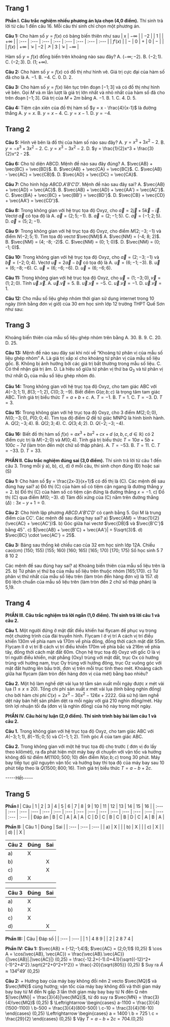 ## Trang 1

**Phần I. Câu trắc nghiệm nhiều phương án lựa chọn (4,0 điểm).** Thí sinh trả lời từ câu 1 đến câu 16. Mỗi câu thí sinh chỉ chọn một phương án.

**Câu 1:** Cho hàm số $y = f(x)$ có bảng biến thiên như sau
| x | $-\infty$ | | $-2$ | | $1$ | | $+\infty$ |
| :--- | :--- | :--- | :--- | :--- | :--- | :--- | :--- |
| $f'(x)$ | | $-$ | $0$ | $+$ | $0$ | $-$ | |
| $f(x)$ | $+\infty$ | ↘ | $-2$ | ↗ | $3$ | ↘ | $-\infty$ |

Hàm số $y = f(x)$ đồng biến trên khoảng nào sau đây?
A. $(-\infty;-2)$.
B. $(-2;1)$.
C. $(-2;3)$.
D. $(1;+\infty)$.

**Câu 2:** Cho hàm số $y = f(x)$ có đồ thị như hình vẽ.
Giá trị cực đại của hàm số đã cho là
A. $-1$.
B. $-4$.
C. $0$.
D. $2$.

**Câu 3:** Cho hàm số $y = f(x)$ liên tục trên đoạn $[-1;3]$ và có đồ thị như hình vẽ bên. Gọi $M$ và $m$ lần lượt là giá trị lớn nhất và nhỏ nhất của hàm số đã cho trên đoạn $[-1;3]$. Giá trị của $M + 2m$ bằng
A. $-1$.
B. $1$.
C. $4$.
D. $5$.

**Câu 4:** Tiệm cận xiên của đồ thị hàm số $y = x - \frac{4}{x-1}$ là đường thẳng
A. $y = x$.
B. $y = x-4$.
C. $y = x-1$.
D. $y = -4$.

## Trang 2

**Câu 5:** Hình vẽ bên là đồ thị của hàm số nào sau đây?
A. $y = x^3 + 3x^2 - 2$.
B. $y = -x^3 + 3x^2 - 2$.
C. $y = x^3 - 3x^2 - 2$.
D. $y = \frac{1}{2}x^3 + \frac{3}{2}x^2 - 2$.

**Câu 6:** Cho tứ diện ABCD. Mệnh đề nào sau đây đúng?
A. $\vec{AB} + \vec{BC} = \vec{BD}$.
B. $\vec{AB} + \vec{CA} = \vec{BC}$.
C. $\vec{AB} - \vec{AC} = \vec{CB}$.
D. $\vec{AD} + \vec{DC} = \vec{CA}$.

**Câu 7:** Cho hình hộp $ABCD.A'B'C'D'$. Mệnh đề nào sau đây sai?
A. $\vec{AB} + \vec{AD} = \vec{AC}$.
B. $\vec{AB} + \vec{AD} + \vec{AA'} = \vec{AC'}$.
C. $\vec{BA} + \vec{BC} + \vec{BB'} = \vec{BD'}$.
D. $\vec{CB} + \vec{CD} + \vec{AA'} = \vec{CD'}$.

**Câu 8:** Trong không gian với hệ trục tọa độ Oxyz, cho $\vec{a} = 2\vec{j} + 5\vec{k} - \vec{i}$. Vectơ $\vec{a}$ có tọa độ là
A. $\vec{a} = (2; 5; -1)$.
B. $\vec{a} = (2; -1; 5)$.
C. $\vec{a} = (-1; 2; 5)$.
D. $\vec{a} = (5; 2; -1)$.

**Câu 9:** Trong không gian với hệ trục tọa độ Oxyz, cho điểm $M(2; -3; -1)$ và điểm $N(-2; 5; 1)$. Tìm tọa độ vectơ $\vec{NM}$
A. $\vec{NM} = (-4; 8; 2)$.
B. $\vec{NM} = (4; -8; -2)$.
C. $\vec{NM} = (0; 1; 0)$.
D. $\vec{NM} = (0; -1; 0)$.

**Câu 10:** Trong không gian với hệ trục tọa độ Oxyz, cho $\vec{a} = (2; -3; -1)$ và $\vec{b} = (-2; 0; 4)$. Vectơ $\vec{u} = 2\vec{a} - \vec{b}$ có tọa độ là
A. $\vec{u} = (6; -1; -3)$.
B. $\vec{u} = (6; -8; -6)$.
C. $\vec{u} = (6; -6; -6)$.
D. $\vec{u} = (6; -6; 6)$.

**Câu 11:** Trong không gian với hệ trục tọa độ Oxyz, cho $\vec{u} = (1; -3; 0), \vec{v} = (1; 2; 0)$. Tính $\vec{u}.\vec{v}$.
A. $\vec{u}.\vec{v} = 5$.
B. $\vec{u}.\vec{v} = -5$.
C. $\vec{u}.\vec{v} = -1$.
D. $\vec{u}.\vec{v} = 1$.

**Câu 12:** Cho mẫu số liệu ghép nhóm thời gian sử dụng internet trong 10 ngày (tính bằng đơn vị giờ) của 30 em học sinh lớp 12 trường THPT Quế Sơn như sau:

## Trang 3

Khoảng biến thiên của mẫu số liệu ghép nhóm trên bằng
A. 30.
B. 9.
C. 20.
D. 25.

**Câu 13:** Mệnh đề nào sau đây sai khi nói về “Khoảng tứ phân vị của mẫu số liệu ghép nhóm”
A. Là giá trị xấp xỉ cho khoảng tứ phân vị của mẫu số liệu gốc.
B. Không bị ảnh hưởng bởi các giá trị bất thường trong mẫu số liệu.
C. Có thể nhận giá trị âm.
D. Là hiệu số giữa tứ phân vị thứ ba $Q_3$ và tứ phân vị thứ nhất $Q_1$ của mẫu số liệu ghép nhóm đó.

**Câu 14:** Trong không gian với hệ trục tọa độ Oxyz, cho tam giác ABC với $A(-3;1;1)$, $B(3;-1;2)$, $C(0;3;-9)$. Biết điểm $G(a;b;c)$ là trọng tâm tam giác ABC. Tính giá trị biểu thức $T = a+b+c$.
A. $T=-1$.
B. $T=1$.
C. $T=-3$.
D. $T=3$.

**Câu 15:** Trong không gian với hệ trục tọa độ Oxyz, cho 3 điểm $M(2;0;0)$, $N(0;-3;0)$, $P(0;0;4)$. Tìm tọa độ điểm $Q$ để tứ giác MNPQ là hình bình hành.
A. $Q(2;-3;4)$.
B. $Q(2;3;4)$.
C. $Q(3;4;2)$.
D. $Q(-2;-3;-4)$.

**Câu 16:** Biết đồ thị hàm số $f(x) = ax^3 + bx^2 + cx + d$ $(a,b,c,d \in \mathbb{R})$ có 2 điểm cực trị là $M(-2;0)$ và $M(0;4)$. Tính giá trị biểu thức $T = 10a+5b+100c-7d$ (làm tròn đến một chữ số thập phân).
A. $T=-53$.
B. $T=11$.
C. $T=-33$.
D. $T=33$.

**PHẦN II. Câu trắc nghiệm đúng sai (3,0 điểm).** Thí sinh trả lời từ câu 1 đến câu 3. Trong mỗi ý a), b), c), d) ở mỗi câu, thí sinh chọn đúng (Đ) hoặc sai (S)

**Câu 1:** Cho hàm số $y = \frac{2x-3}{x+1}$ có đồ thị là (C). Các mệnh đề sau đúng hay sai?
a) Đồ thị (C) của hàm số có tiệm cận ngang là đường thẳng $y=2$.
b) Đồ thị (C) của hàm số có tiệm cận đứng là đường thẳng $x=-1$.
c) Đồ thị (C) qua điểm $M(0;-3)$.
d) Tâm đối xứng của (C) nằm trên đường thẳng $(\Delta): 3x-y+1=0$.

**Câu 2:** Cho hình lập phương $ABCD.A'B'C'D'$ có cạnh bằng 5. Gọi M là trung điểm của CC'. Các mệnh đề sau đúng hay sai?
a) $\vec{AM} = \frac{1}{2}(\vec{AC} + \vec{AC'})$.
b) Góc giữa hai vectơ $\vec{DB}$ và $\vec{B'C'}$ bằng $45^\circ$.
c) $|\vec{AB} + \vec{B'C} + \vec{AA'}| = 5\sqrt{3}$.
d) $\vec{BC} \cdot \vec{AC'} = 25$.

**Câu 3:** Bảng sau thống kê chiều cao của 32 em học sinh lớp 12A.
Chiều cao(cm)    [150; 155)    [155; 160)    [160; 165)    [165; 170)    [170; 175)
Số học sinh         5             7             8             10            2

Các mệnh đề sau đúng hay sai?
a) Khoảng biến thiên của mẫu số liệu trên là 25.
b) Tứ phân vị thứ ba của mẫu số liệu trên thuộc nhóm [165;170).
c) Tứ phân vị thứ nhất của mẫu số liệu trên (làm tròn đến hàng đơn vị) là 157.
d) Độ lệch chuẩn của mẫu số liệu trên (làm tròn đến 2 chữ số thập phân) là 5,19.

## Trang 4

**PHẦN III. Câu trắc nghiệm trả lời ngắn (1,0 điểm). Thí sinh trả lời câu 1 và câu 2.**

**Câu 1.** Một người đứng ở mặt đất điều khiển hai flycam để phục vụ trong một chương trình của đài truyền hình. Flycam I ở vị trí A cách vị trí điều khiển 130m về phía nam và 170m về phía đông, đồng thời cách mặt đất 55m. Flycam II ở vị trí B cách vị trí điều khiển 170m về phía bắc và 216m về phía tây, đồng thời cách mặt đất 60m. Chọn hệ trục toạ độ Oxyz với gốc O là vị trí người điều khiển, mặt phẳng (Oxy) trùng với mặt đất, trục Ox có hướng trùng với hướng nam, trục Oy trùng với hướng đông, trục Oz vuông góc với mặt đất hướng lên bầu trời, đơn vị trên mỗi trục tính theo mét. Khoảng cách giữa hai flycam (làm tròn đến hàng đơn vị của mét) bằng bao nhiêu?

**Câu 2.** Một hộ làm nghề dệt vải lụa tơ tằm sản xuất mỗi ngày được $x$ mét vải lụa ($1 \le x \le 20$). Tổng chi phí sản xuất $x$ mét vải lụa (tính bằng nghìn đồng) cho bởi hàm chi phí $C(x) = 2x^3 - 30x^2 - 126x + 2222$. Giả sử hộ làm nghề dệt này bán hết sản phẩm dệt ra mỗi ngày với giá 210 nghìn đồng/mét. Hãy tính lợi nhuận tối đa (đơn vị là nghìn đồng) của hộ này trong một ngày.

**PHẦN IV. Câu hỏi tự luận (2,0 điểm). Thí sinh trình bày bài làm câu 1 và câu 2.**

**Câu 1.** Trong không gian với hệ trục tọa độ Oxyz, cho tam giác ABC với $A(-3;1;1)$, $B(-15;0;5)$ và $C(-1;1;2)$. Tính góc $\hat{A}$ của tam giác ABC.

**Câu 2.** Trong không gian với một hệ trục tọa độ cho trước ( đơn vị đo lấy theo kilômét), ra đa phát hiện một máy bay di chuyển với vận tốc và hướng không đổi từ điểm $M(1100;500;10)$ đến điểm $N(a;b;c)$ trong 30 phút. Máy bay tiếp tục giữ nguyên vận tốc và hướng bay thì tọa độ của máy bay sau 10 phút tiếp theo là $Q(1500;800;16)$. Tính giá trị biểu thức $T = a-b+2c$.

-----Hết-----

## Trang 5

**Phần I**
| Câu | 1 | 2 | 3 | 4 | 5 | 6 | 7 | 8 | 9 | 10 | 11 | 12 | 13 | 14 | 15 | 16 |
| :--- | :--- | :--- | :--- | :--- | :--- | :--- | :--- | :--- | :--- | :--- | :--- | :--- | :--- | :--- | :--- | :--- |
| Đáp án | B | C | A | A | A | C | D | C | B | C | B | D | C | A | B | A |

**Phần II:**
| Câu 1 | Đúng | Sai |
| :--- | :--- | :--- |
| a) | X | |
| b) | X | |
| c) | X | |
| d) | | X |

| Câu 2 | Đúng | Sai |
| :--- | :--- | :--- |
| a) | X | |
| b) | | X |
| c) | | X |
| d) | X | |

| Câu 3 | Đúng | Sai |
| :--- | :--- | :--- |
| a) | X | |
| b) | X | |
| c) | X | |
| d) | | X |

**Phần III:**
| Câu | Đáp số |
| :--- | :--- |
| 1 | 4 8 9 |
| 2 | 2 8 7 4 |

**Phần IV:**
**Câu 1:** $\vec{AB} = (-12;-1;4)$; $\vec{AC} = (2;0;1)$ (0,25)
$ \cos A = \cos(\vec{AB}, \vec{AC}) = \frac{\vec{AB}.\vec{AC}}{|\vec{AB}|.|\vec{AC}|} (0,25) = \frac{-12.2+(-1).0+4.1}{\sqrt{(-12)^2+(-1)^2+4^2}.\sqrt{2^2+0^2+1^2}} = \frac{-20}{\sqrt{805}} (0,25) $
Suy ra $\hat{A} \approx 134^o49'$ (0,25)

**Câu 2:** + Hướng bay của máy bay không đổi nên 2 vecto $\vec{MQ}$ và $\vec{MN}$ cùng hướng; vận tốc của máy bay không đổi và thời gian máy bay bay từ M đến N gấp 3 lần thời gian máy bay bay từ N đến Q nên $|\vec{MN}| = \frac{3}{4}|\vec{MQ}|$, từ đó suy ra $\vec{MN} = \frac{3}{4}\vec{MQ}$ (0,25)
$ \Leftrightarrow \begin{cases} a-1100 = \frac{3}{4}(1500-1100) \\ b-500 = \frac{3}{4}(800-500) \\ c-10 = \frac{3}{4}(16-10) \end{cases} (0,25) \Leftrightarrow \begin{cases} a = 1400 \\ b = 725 \\ c = \frac{29}{2} \end{cases} (0,25) $
Vậy $T = a-b+2c = 704$.(0,25)